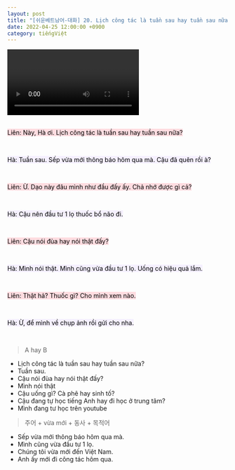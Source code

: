 ```yaml
---
layout: post
title: "[쉬운베트남어-대화] 20. Lịch công tác là tuần sau hay tuần sau nữa?"
date: 2022-04-25 12:00:00 +0900
category: tiếngViệt
---
```


<div class="video-container">
    <video id="player" class="video-js vjs-default-skin vjs-big-play-centered" data-json="/public/json/쉬운베트남어-대화20과.json"></video>
</div>

<br>

<mark style="background-color: #ffdce0">Liên: Này, Hà ơi. Lịch công tác là tuần sau hay tuần sau nữa?</mark>

<br>

<mark style="background-color: #f5f0ff">Hà: Tuần sau. Sếp vừa mới thông báo hôm qua mà. Cậu đã quên rồi à?</mark>

<br>

<mark style="background-color: #ffdce0">Liên: Ừ. Dạo này đâu mình như đầu đấy ấy. Chả nhớ được gì cả?</mark>

<br>

<mark style="background-color: #f5f0ff">Hà: Cậu nên đầu tư 1 lọ thuốc bổ não đi.</mark>

<br>

<mark style="background-color: #ffdce0">Liên: Cậu nói đùa hay nói thật đấy?</mark>

<br>

<mark style="background-color: #f5f0ff">Hà: Mình nói thật. Mình cũng vừa đầu tư 1 lọ. Uống có hiệu quả lắm.</mark>

<br>

<mark style="background-color: #ffdce0">Liên: Thật hả? Thuốc gì? Cho mình xem nào.</mark>

<br>

<mark style="background-color: #f5f0ff">Hà: Ừ, để mình về chụp ảnh rồi gửi cho nha.</mark>

<br>

> A hay B
- Lịch công tác là tuần sau hay tuần sau nữa?
- Tuần sau.
- Cậu nói đùa hay nói thật đấy?
- Mình nói thật
- Cậu uống gì? Cà phê hay sinh tố?
- Cậu đang tự học tiếng Anh hay đi học ở trung tâm?
- Mình đang tư học trên youtube

> 주어 + vừa mới + 동사 + 목적어
- Sếp vừa mới thông báo hôm qua mà.
- Mình cũng vừa đầu tư 1 lọ.
- Chúng tôi vừa mới đến Việt Nam.
- Anh ấy mới đi công tác hôm qua.